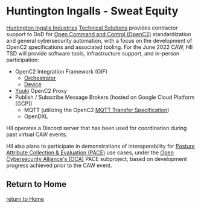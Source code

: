 # Huntington Ingalls - Sweat Equity

[Huntington Ingalls Industries](https://huntingtoningalls.com/) 
[Technical Solutions](https://tsd.huntingtoningalls.com/) provides 
contractor support to DoD for [Open Command and Control (OpenC2)](https://openc2.org) 
standardization and general cybersecurity automation, with a focus on the 
development of OpenC2 specifications and associated tooling. For the June 2022 CAW,
HII TSD will provide software tools, infrastructure support, and in-person participation:

 * OpenC2 Integration Framework (OIF)
   * [Orchestrator](https://github.com/oasis-open/openc2-oif-orchestrator)
   * [Device](https://github.com/oasis-open/openc2-oif-device)
 * [Yuuki](https://github.com/oasis-open/openc2-oif-device) OpenC2 Proxy
 * Publish / Subscribe Message Brokers (hosted on Google Cloud Platform [GCP])
   * MQTT (utilizing the OpenC2 [MQTT Transfer Specification](https://docs.oasis-open.org/openc2/transf-mqtt/v1.0/transf-mqtt-v1.0.html))
   * OpenDXL

HII operates a Discord server that has been used 
for coordination during past virtual CAW events.

HII also plans to participate in demonstrations of interoperability for 
[Posture Attribute Collection & Evaluation (PACE)](https://github.com/opencybersecurityalliance/PACE) use cases, 
under the [Open Cybersecurity Alliance's (OCA)](https://opencybersecurityalliance.org/) PACE subproject,
based on development progress achieved prior to the CAW event.

## Return to Home
[return to Home](../../index.md)
